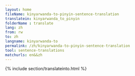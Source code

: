 ```yaml
---
layout: home
fileName: kinyarwanda-to-pinyin-sentence-translation
translatein: kinyarwanda_to_pinyin
folderName : translate
lang: zh
from: rw
to: zh
langname: kinyarwanda-to
permalink: /zh/kinyarwanda-to-pinyin-sentence-translation
tool: sentence-translations
matchurls: en&&zh
---
```

{% include section/translateinto.html %}
